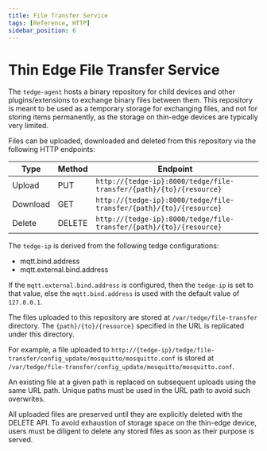 ```yaml
---
title: File Transfer Service
tags: [Reference, HTTP]
sidebar_position: 6
---
```


# Thin Edge File Transfer Service

The `tedge-agent` hosts a binary repository for child devices and other plugins/extensions to exchange binary files between them.
This repository is meant to be used as a temporary storage for exchanging files, and not for storing items permanently,
as the storage on thin-edge devices are typically very limited.

Files can be uploaded, downloaded and deleted from this repository via the following HTTP endpoints:

|Type|Method|Endpoint|
|----|------|--------|
|Upload|PUT|`http://{tedge-ip}:8000/tedge/file-transfer/{path}/{to}/{resource}`|
|Download|GET|`http://{tedge-ip}:8000/tedge/file-transfer/{path}/{to}/{resource}`|
|Delete|DELETE|`http://{tedge-ip}:8000/tedge/file-transfer/{path}/{to}/{resource}`|

The `tedge-ip` is derived from the following tedge configurations:

* mqtt.bind.address
* mqtt.external.bind.address

If the `mqtt.external.bind.address` is configured, then the `tedge-ip` is set to that value,
else the `mqtt.bind.address` is used with the default value of `127.0.0.1`.

The files uploaded to this repository are stored at `/var/tedge/file-transfer` directory.
The `{path}/{to}/{resource}` specified in the URL is replicated under this directory.

For example, a file uploaded to `http://{tedge-ip}/tedge/file-transfer/config_update/mosquitto/mosquitto.conf`
is stored at `/var/tedge/file-transfer/config_update/mosquitto/mosquitto.conf`.

An existing file at a given path is replaced on subsequent uploads using the same URL path.
Unique paths must be used in the URL path to avoid such overwrites.

All uploaded files are preserved until they are explicitly deleted with the DELETE API.
To avoid exhaustion of storage space on the thin-edge device,
users must be diligent to delete any stored files as soon as their purpose is served.
